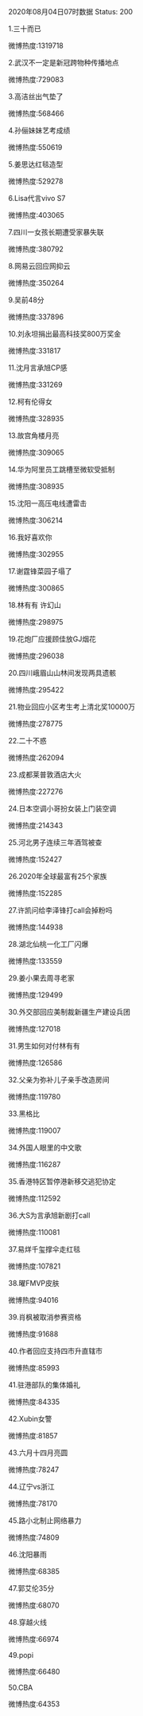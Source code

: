 2020年08月04日07时数据
Status: 200

1.三十而已

微博热度:1319718

2.武汉不一定是新冠跨物种传播地点

微博热度:729083

3.高洁丝出气垫了

微博热度:568466

4.孙俪妹妹艺考成绩

微博热度:550619

5.姜思达红毯造型

微博热度:529278

6.Lisa代言vivo S7

微博热度:403065

7.四川一女孩长期遭受家暴失联

微博热度:380792

8.网易云回应网抑云

微博热度:350264

9.吴前48分

微博热度:337896

10.刘永坦捐出最高科技奖800万奖金

微博热度:331817

11.沈月言承旭CP感

微博热度:331269

12.柯有伦得女

微博热度:328935

13.故宫角楼月亮

微博热度:309065

14.华为阿里员工跳槽至微软受抵制

微博热度:308935

15.沈阳一高压电线遭雷击

微博热度:306214

16.我好喜欢你

微博热度:302955

17.谢霆锋菜园子塌了

微博热度:300865

18.林有有 许幻山

微博热度:298975

19.花炮厂应援顾佳放GJ烟花

微博热度:296038

20.四川峨眉山山林间发现两具遗骸

微博热度:295422

21.物业回应小区考生考上清北奖10000万

微博热度:278775

22.二十不惑

微博热度:262094

23.成都莱普敦酒店大火

微博热度:227276

24.日本空调小哥扮女装上门装空调

微博热度:214343

25.河北男子连续三年酒驾被查

微博热度:152427

26.2020年全球最富有25个家族

微博热度:152285

27.许凯问给李泽锋打call会掉粉吗

微博热度:144938

28.湖北仙桃一化工厂闪爆

微博热度:133559

29.姜小果去周寻老家

微博热度:129499

30.外交部回应美制裁新疆生产建设兵团

微博热度:127018

31.男生如何对付林有有

微博热度:126586

32.父亲为弥补儿子亲手改造房间

微博热度:119780

33.黑格比

微博热度:119007

34.外国人眼里的中文歌

微博热度:116287

35.香港特区暂停港新移交逃犯协定

微博热度:112592

36.大S为言承旭新剧打call

微博热度:110081

37.易烊千玺撑伞走红毯

微博热度:107821

38.曜FMVP皮肤

微博热度:94016

39.肖枫被取消参赛资格

微博热度:91688

40.作者回应支持四市升直辖市

微博热度:85993

41.驻港部队的集体婚礼

微博热度:84335

42.Xubin女警

微博热度:81857

43.六月十四月亮圆

微博热度:78247

44.辽宁vs浙江

微博热度:78170

45.路小北制止网络暴力

微博热度:74809

46.沈阳暴雨

微博热度:68385

47.郭艾伦35分

微博热度:68070

48.穿越火线

微博热度:66974

49.popi

微博热度:66480

50.CBA

微博热度:64353

